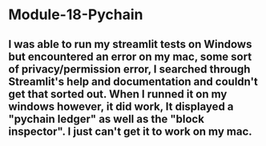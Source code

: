 # Module-18-Pychain

## I was able to run my streamlit tests on Windows but encountered an error on my mac, some sort of privacy/permission error, I searched through Streamlit's help and documentation and couldn't get that sorted out. When I runned it on my windows however, it did work, It displayed a "pychain ledger" as well as the "block inspector". I just can't get it to work on my mac.
